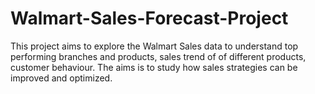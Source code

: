# Walmart-Sales-Forecast-Project
This project aims to explore the Walmart Sales data to understand top performing branches and products, sales trend of of different products, customer behaviour. The aims is to study how sales strategies can be improved and optimized.
